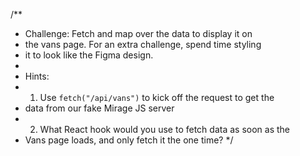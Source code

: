 /**
 * Challenge: Fetch and map over the data to display it on
 * the vans page. For an extra challenge, spend time styling
 * it to look like the Figma design.
 *
 * Hints:
 * 1. Use `fetch("/api/vans")` to kick off the request to get the
 *    data from our fake Mirage JS server
 * 2. What React hook would you use to fetch data as soon as the
 *    Vans page loads, and only fetch it the one time?
 */
